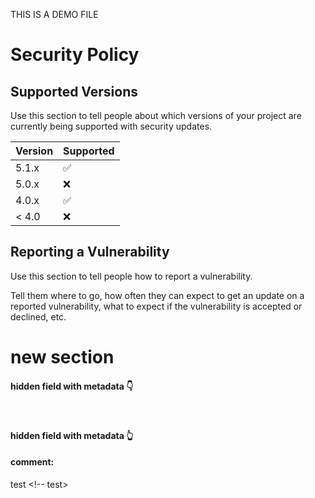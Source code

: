 THIS IS A DEMO FILE

# Security Policy

## Supported Versions

Use this section to tell people about which versions of your project are
currently being supported with security updates.

| Version | Supported          |
| ------- | ------------------ |
| 5.1.x   | :white_check_mark: |
| 5.0.x   | :x:                |
| 4.0.x   | :white_check_mark: |
| < 4.0   | :x:                |

## Reporting a Vulnerability

Use this section to tell people how to report a vulnerability.

Tell them where to go, how often they can expect to get an update on a
reported vulnerability, what to expect if the vulnerability is accepted or
declined, etc.

new section
=======================

#### hidden field with metadata 👇

<div class="meta_for_parser tablespecs" style="visibility:hidden">{"dataname":"environment","colvar":"varname","colval":"value"}</div>

#### hidden field with metadata 👆

#### comment:
<!-- This is commented out. -->
test <!-- test>